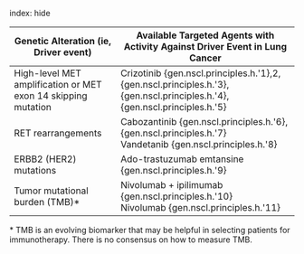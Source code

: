 index: hide

| Genetic Alteration (ie, Driver event) | Available Targeted Agents with Activity Against Driver Event in Lung Cancer |
|---------------------------------------|-----------------------------------------------------------------------------|
| High-level MET amplification or MET exon 14 skipping mutation | Crizotinib {gen.nscl.principles.h.'1},2,{gen.nscl.principles.h.'3},{gen.nscl.principles.h.'4},{gen.nscl.principles.h.'5} |
| RET rearrangements | Cabozantinib {gen.nscl.principles.h.'6},{gen.nscl.principles.h.'7} <br />Vandetanib {gen.nscl.principles.h.'8} |
| ERBB2 (HER2) mutations | Ado-trastuzumab emtansine {gen.nscl.principles.h.'9} |
| Tumor mutational burden (TMB)* | Nivolumab + ipilimumab {gen.nscl.principles.h.'10} <br />Nivolumab {gen.nscl.principles.h.'11} |

\* TMB is an evolving biomarker that may be helpful in selecting patients for immunotherapy. There is no consensus on how to measure TMB.
